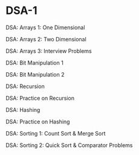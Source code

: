 # DSA-1

DSA: Arrays 1: One Dimensional

DSA: Arrays 2: Two Dimensional

DSA: Arrays 3: Interview Problems

DSA: Bit Manipulation 1

DSA: Bit Manipulation 2

DSA: Recursion

DSA: Practice on Recursion

DSA: Hashing

DSA: Practice on Hashing

DSA: Sorting 1: Count Sort & Merge Sort

DSA: Sorting 2: Quick Sort & Comparator Problems
